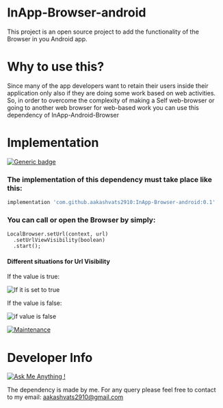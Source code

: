 # InApp-Browser-android
This project is an open source project to add the functionality of the Browser in you Android app.
# Why to use this?
Since many of the app developers want to retain their users inside their application only also if they are doing some work based on web activities.
So, in order to overcome the complexity of making a Self web-browser or going to another web browser for web-based work you can use this dependency of InApp-Android-Browser

# Implementation

[![Generic badge](https://img.shields.io/badge/Jitpack-v0.1-green.svg)](https://shields.io/)

<h3>The implementation of this dependency must take place like this:</h3>


```gradle
implementation 'com.github.aakashvats2910:InApp-Browser-android:0.1'
```

<h3>You can call or open the Browser by simply:</h3>

```
LocalBrowser.setUrl(context, url)
  .setUrlViewVisibility(boolean)
  .start();
```

<h4>Different situations for Url Visibility</h4>

If the value is true:

![If it is set to true](https://i.ibb.co/02mYhNd/url-Visibility-View-True.png)

If the value is false:

![if value is false](https://i.ibb.co/T15PNTk/url-Set-To-False.png)

[![Maintenance](https://img.shields.io/badge/Maintained%3F-yes-green.svg)](https://GitHub.com/Naereen/StrapDown.js/graphs/commit-activity)

# Developer Info

[![Ask Me Anything !](https://img.shields.io/badge/Ask%20me-anything-1abc9c.svg)](https://GitHub.com/Naereen/ama)

The dependency is made by me. For any query please feel free to contact to my email: aakashvats2910@gmail.com
